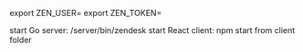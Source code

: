 export ZEN_USER=
export ZEN_TOKEN=

start Go server: /server/bin/zendesk
start React client: npm start from client folder


